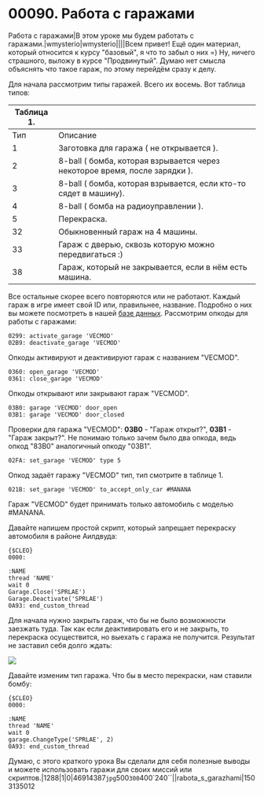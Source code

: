 # 00090. Работа с гаражами

Работа с гаражами|В этом уроке мы будем работать с гаражами.|wmysterio|wmysterio||||Всем привет! Ещё один материал, который относится к курсу "базовый", я что то забыл о них =) Ну, ничего страшного, выложу в курсе "Продвинутый". Думаю нет смысла объяснять что такое гараж, по этому перейдём сразу к делу.

Для начала рассмотрим типы гаражей. Всего их восемь. Вот таблица типов:

| Таблица 1. |                                                                            |
| ---------- | -------------------------------------------------------------------------- |
| Тип        | Описание                                                                   |
| 1          | Заготовка для гаража ( не открывается ).                                   |
| 2          | 8-ball ( бомба, которая взрывается через некоторое время, после зарядки ). |
| 3          | 8-ball ( бомба, которая взрывается, если кто-то сядет в машину).           |
| 4          | 8-ball ( бомба на радиоуправлении ).                                       |
| 5          | Перекраска.                                                                |
| 32         | Обыкновенный гараж на 4 машины.                                            |
| 33         | Гараж с дверью, сквозь которую можно передвигаться :)                      |
| 38         | Гараж, который не закрывается, если в нём есть машина.                     |

Все остальные скорее всего повторяются или не работают. Каждый гараж в игре имеет свой ID или, правильнее, название. Подробно о них вы можете посмотреть в нашей [базе данных](../../dir/gta\_sa/gta\_san\_andreas\_nazvanija\_garazhej/1-1-0-24/). Рассмотрим опкоды для работы с гаражами:

```
0299: activate_garage 'VECMOD'
02B9: deactivate_garage 'VECMOD'
```

Опкоды активируют и деактивируют гараж с названием "VECMOD".

```
0360: open_garage 'VECMOD'
0361: close_garage 'VECMOD'
```

Опкоды открывают или закрывают гараж "VECMOD".

```
03B0: garage 'VECMOD' door_open
03B1: garage 'VECMOD' door_closed
```

Проверки для гаража "VECMOD": **03B0** - "Гараж открыт?", **03B1** - "Гараж закрыт?". Не понимаю только зачем было два опкода, ведь опкод "83B0" аналогичный опкоду "03B1".

```
02FA: set_garage 'VECMOD' type 5
```

Опкод задаёт гаражу "VECMOD" тип, тип смотрите в таблице 1.

```
021B: set_garage 'VECMOD' to_accept_only_car #MANANA
```

Гараж "VECMOD" будет принимать только автомобиль с моделью #MANANA.

Давайте напишем простой скрипт, который запрещает перекраску автомобиля в районе Аилдвуда:

```
{$CLEO}
0000:

:NAME
thread 'NAME'
wait 0
Garage.Close('SPRLAE')
Garage.Deactivate('SPRLAE')
0A93: end_custom_thread
```

Для начала нужно закрыть гараж, что бы не было возможности заезжать туда. Так как если деактивировать его и не закрыть, то перекраска осуществится, но выехать с гаража не получится. Результат не заставил себя долго ждать:

![](https://github.com/wmysterio/scm-scripting-lessons/raw/resources/\_pu/1/46914387.jpg)

Давайте изменим тип гаража. Что бы в место перекраски, нам ставили бомбу:

```
{$CLEO}
0000:

:NAME
thread 'NAME'
wait 0
garage.ChangeType('SPRLAE', 2)
0A93: end_custom_thread
```

Думаю, с этого краткого урока Вы сделали для себя полезные выводы и можете использовать гаражи для своих миссий или скриптов.|1288|1|0|46914387`jpg`500`300`400\`240\`\`||rabota\_s\_garazhami|1503135012
